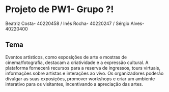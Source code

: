 # Projeto de PW1- Grupo ?!
Beatriz Costa- 40220458 / Inês Rocha- 40220247 / Sérgio Alves- 40220400

## Tema
Eventos artísticos, como exposições de arte e mostras de cinema/fotografia, destacam a criatividade e a expressão cultural. A plataforma fornecerá recursos para a reserva de ingressos, tours virtuais, informações sobre artistas e interações ao vivo. Os organizadores poderão divulgar as suas exposições, promover workshops e criar um ambiente interativo para os visitantes, incentivando a apreciação das artes.
